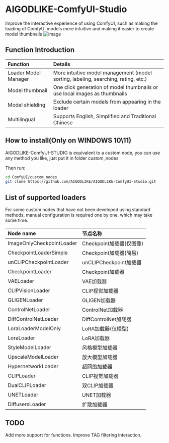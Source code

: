 # AIGODLIKE-ComfyUI-Studio
Improve the interactive experience of using ComfyUI, such as making the loading of ComfyUI models more intuitive and making it easier to create model thumbnails
![image](https://github.com/AIGODLIKE/ComfyUI-Studio/assets/116185401/093b1028-7b7b-4a85-b4ea-d71cdd82cf55)
## Function Introduction
|Function|Details|
|:----|:----|
|Loader Model Manager|More intuitive model management (model sorting, labeling, searching, rating, etc.)|
|Model thumbnail|One click generation of model thumbnails or use local images as thumbnails|
|Model shielding|Exclude certain models from appearing in the loader|
|Multilingual|Supports English, Simplified and Traditional Chinese|
## How to install(Only on WINDOWS 10\11)
AIGODLIKE-ComfyUI-STUDIO is equivalent to a custom node, you can use any method you like, just put it in folder custom_nodes

Then run:
```sh
cd ComfyUI/custom_nodes
git clone https://github.com/AIGODLIKE/AIGODLIKE-ComfyUI-Studio.git
```
## List of supported loaders
For some custom nodes that have not been developed using standard methods, manual configuration is required one by one, which may take some time.

|Node name|节点名称|
|:----|:----|
|ImageOnlyCheckpointLoader|Checkpoint加载器(仅图像)|
|CheckpointLoaderSimple|Checkpoint加载器(简易)|
|unCLIPCheckpointLoader|unCLIPCheckpoint加载器|
|CheckpointLoader|Checkpoint加载器|
|VAELoader|VAE加载器|
|CLIPVisionLoader|CLIP视觉加载器|
|GLIGENLoader|GLIGEN加载器|
|ControlNetLoader|ControlNet加载器|
|DiffControlNetLoader|DiffControlNet加载器|
|LoraLoaderModelOnly|LoRA加载器(仅模型)|
|LoraLoader|LoRA加载器|
|StyleModelLoader|风格模型加载器|
|UpscaleModelLoader|放大模型加载器|
|HypernetworkLoader|超网络加载器|
|CLIPLoader|CLIP视觉加载器|
|DualCLIPLoader|双CLIP加载器|
|UNETLoader|UNET加载器|
|DiffusersLoader|扩散加载器|

## TODO
Add more support for functions.
Improve TAG filtering interaction.
